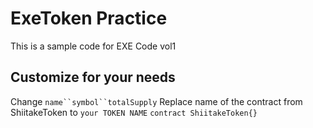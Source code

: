# ExeToken Practice
This is a sample code for EXE Code vol1

 ## Customize for your needs
Change `name``symbol``totalSupply`
Replace name of the contract from ShiitakeToken to `your TOKEN NAME`
```contract ShiitakeToken{}```
